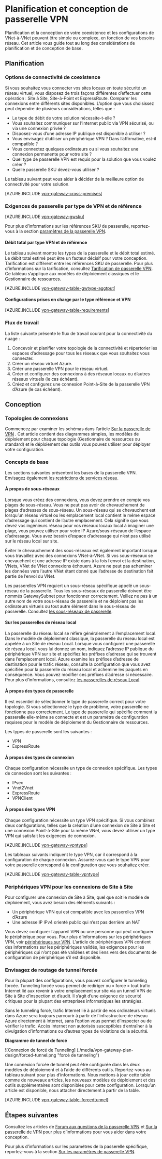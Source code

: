 <properties 
   pageTitle="Conception et planification de la passerelle VPN | Microsoft Azure"
   description="En savoir plus sur la planification de la passerelle VPN et la conception de coexistence, hybride et les connexions de VNet-à-VNet"
   services="vpn-gateway"
   documentationCenter="na"
   authors="cherylmc"
   manager="carmonm"
   editor=""
   tags="azure-service-management,azure-resource-manager"/>
<tags 
   ms.service="vpn-gateway"
   ms.devlang="na"
   ms.topic="article"
   ms.tgt_pltfrm="na"
   ms.workload="infrastructure-services"
   ms.date="10/18/2016"
   ms.author="cherylmc"/>

# <a name="planning-and-design-for-vpn-gateway"></a>Planification et conception de passerelle VPN

Planification et la conception de votre coexistence et les configurations de VNet-à-VNet peuvent être simple ou complexe, en fonction de vos besoins réseau. Cet article vous guide tout au long des considérations de planification et de conception de base.

## <a name="planning"></a>Planification


### <a name="compare"></a>Options de connectivité de coexistence

Si vous souhaitez vous connecter vos sites locaux en toute sécurité un réseau virtuel, vous disposez de trois façons différentes d’effectuer cette opération : Site à Site, Site-à-Point et ExpressRoute. Comparer les connexions entre différents sites disponibles. L’option que vous choisissez peut dépendre de plusieurs considérations, telles que :


- Le type de débit de votre solution nécessite-t-elle ?
- Vous souhaitez communiquer sur l’Internet public via VPN sécurisé, ou via une connexion privée ?
- Disposez-vous d’une adresse IP publique est disponible à utiliser ?
- Vous envisagez d’utiliser un périphérique VPN ? Dans l’affirmative, est-il compatible ?
- Vous connectez quelques ordinateurs ou si vous souhaitez une connexion permanente pour votre site ?
- Quel type de passerelle VPN est requis pour la solution que vous voulez créer ?
- Quelle passerelle SKU devez-vous utiliser ?


Le tableau suivant peut vous aider à décider de la meilleure option de connectivité pour votre solution.


[AZURE.INCLUDE [vpn-gateway-cross-premises](../../includes/vpn-gateway-cross-premises-include.md)]



### <a name="gwrequire"></a>Exigences de passerelle par type de VPN et de référence

[AZURE.INCLUDE [vpn-gateway-gwsku](../../includes/vpn-gateway-gwsku-include.md)]

Pour plus d’informations sur les références SKU de passerelle, reportez-vous à la section [paramètres de la passerelle VPN](vpn-gateway-about-vpn-gateway-settings.md#gwsku).

#### <a name="aggregate-throughput-by-sku-and-vpn-type"></a>Débit total par type VPN et de référence

Le tableau suivant montre les types de la passerelle et le débit total estimé. Le débit total estimé peut être un facteur décisif pour votre conception.
Tarification est différent entre les références SKU de passerelle. Pour plus d’informations sur la tarification, consultez [Tarification de passerelle VPN](https://azure.microsoft.com/pricing/details/vpn-gateway/). Ce tableau s’applique aux modèles de déploiement classiques et le Gestionnaire de ressources.

[AZURE.INCLUDE [vpn-gateway-table-gwtype-aggtput](../../includes/vpn-gateway-table-gwtype-aggtput-include.md)] 

#### <a name="supported-configurations-by-sku-and-vpn-type"></a>Configurations prises en charge par le type référence et VPN

[AZURE.INCLUDE [vpn-gateway-table-requirements](../../includes/vpn-gateway-table-requirements-include.md)] 

### <a name="wf"></a>Flux de travail

La liste suivante présente le flux de travail courant pour la connectivité du nuage :

1.  Concevoir et planifier votre topologie de la connectivité et répertorier les espaces d’adressage pour tous les réseaux que vous souhaitez vous connecter.
2.  Créer un réseau virtuel Azure. 
3.  Créer une passerelle VPN pour le réseau virtuel.
4.  Créer et configurer des connexions à des réseaux locaux ou d’autres réseaux virtuels (le cas échéant).
5.  Créez et configurez une connexion Point-à-Site de la passerelle VPN d’Azure (le cas échéant).
 

## <a name="design"></a>Conception

### <a name="topologies"></a>Topologies de connexions

Commencez par examiner les schémas dans l’article [Sur la passerelle de VPN](vpn-gateway-about-vpngateways.md) . Cet article contient des diagrammes simples, les modèles de déploiement pour chaque topologie (Gestionnaire de ressources ou standard) et le déploiement des outils vous pouvez utiliser pour déployer votre configuration.   

### <a name="designbasics"></a>Concepts de base

Les sections suivantes présentent les bases de la passerelle VPN. Envisagez également [les restrictions de services réseau](../articles/azure-subscription-service-limits.md#networking-limits).


#### <a name="subnets"></a>À propos de sous-réseaux

Lorsque vous créez des connexions, vous devez prendre en compte vos plages de sous-réseau. Vous ne peut pas avoir de chevauchement de plages d’adresses de sous-réseau. Un sous-réseau qui se chevauchent est lorsqu’un réseau virtuel ou les emplacement local contient le même espace d’adressage qui contient de l’autre emplacement. Cela signifie que vous devez vos ingénieurs réseau pour vos réseaux locaux local à imaginer une plage, vous pouvez utiliser pour votre IP Azure/sous-réseaux de l’espace d’adressage. Vous avez besoin d’espace d’adressage qui n’est pas utilisé sur le réseau local sur site. 

Éviter le chevauchement des sous-réseaux est également important lorsque vous travaillez avec des connexions VNet-à-VNet. Si vos sous-réseaux se chevauchent et une adresse IP existe dans à la fois l’envoi et la destination, VNets, VNet de VNet connexions échouent. Azure ne peut pas acheminer les données vers l’autre VNet étant donné que l’adresse de destination fait partie de l’envoi du VNet. 

Les passerelles VPN requiert un sous-réseau spécifique appelé un sous-réseau de la passerelle. Tous les sous-réseaux de passerelle doivent être nommés GatewaySubnet pour fonctionner correctement. Veillez ne pas à un autre nom de votre sous-réseau de passerelle et ne déploient pas les ordinateurs virtuels ou tout autre élément dans le sous-réseau de passerelle. Consultez [les sous-réseaux de passerelle](vpn-gateway-about-vpn-gateway-settings.md#gwsub).

#### <a name="local"></a>Sur les passerelles de réseau local

La passerelle du réseau local se réfère généralement à l’emplacement local. Dans le modèle de déploiement classique, la passerelle du réseau local est appelée à un Site de réseau Local. Lorsque vous configurez une passerelle de réseau local, vous lui donnez un nom, indiquez l’adresse IP publique du périphérique VPN sur site et spécifiez les préfixes d’adresse qui se trouvent dans l’emplacement local. Azure examine les préfixes d’adresse de destination pour le trafic réseau, consulte la configuration que vous avez spécifiée pour la passerelle du réseau local et achemine les paquets en conséquence. Vous pouvez modifier ces préfixes d’adresse si nécessaire. Pour plus d’informations, consultez [les passerelles de réseau Local](vpn-gateway-about-vpn-gateway-settings.md#lng).


#### <a name="gwtype"></a>À propos des types de passerelle

Il est essentiel de sélectionner le type de passerelle correct pour votre topologie. Si vous sélectionnez le type de problème, votre passerelle ne fonctionne pas correctement. Le type de passerelle qui spécifie comment la passerelle elle-même se connecte et est un paramètre de configuration requises pour le modèle de déploiement du Gestionnaire de ressources.

Les types de passerelle sont les suivantes :

- VPN
- ExpressRoute

#### <a name="connectiontype"></a>À propos des types de connexion

Chaque configuration nécessite un type de connexion spécifique. Les types de connexion sont les suivantes :

- IPsec
- Vnet2Vnet
- ExpressRoute
- VPNClient


#### <a name="vpntype"></a>À propos des types VPN

Chaque configuration nécessite un type VPN spécifique. Si vous combinez deux configurations, telles que la création d’une connexion de Site à Site et une connexion Point-à-Site pour la même VNet, vous devez utiliser un type VPN qui satisfait les exigences de connexion.

[AZURE.INCLUDE [vpn-gateway-vpntype](../../includes/vpn-gateway-vpntype-include.md)] 

Les tableaux suivants indiquent le type VPN, car il correspond à la configuration de chaque connexion. Assurez-vous que le type VPN pour votre passerelle correspond à la configuration que vous souhaitez créer. 


[AZURE.INCLUDE [vpn-gateway-table-vpntype](../../includes/vpn-gateway-table-vpntype-include.md)] 

### <a name="devices"></a>Périphériques VPN pour les connexions de Site à Site

Pour configurer une connexion de Site à Site, quel que soit le modèle de déploiement, vous avez besoin des éléments suivants :

- Un périphérique VPN qui est compatible avec les passerelles VPN d’Azure
- Une adresse IP IPv4 orienté public qui n’est pas derrière un NAT

Vous devez configurer l’appareil VPN ou une personne qui peut configurer le périphérique pour vous. Pour plus d’informations sur les périphériques VPN, voir [périphériques sur VPN](vpn-gateway-about-vpn-devices.md). L’article de périphériques VPN contient des informations sur les périphériques validés, les exigences pour les périphériques qui n’ont pas été validées et des liens vers des documents de configuration de périphérique s’il est disponible.

### <a name="forcedtunnel"></a>Envisagez de routage de tunnel forcée

Pour la plupart des configurations, vous pouvez configurer le tunneling forcée. Tunneling forcée vous permet de rediriger ou « force » tout trafic Internet lié aux revenir à votre emplacement sur site via un tunnel VPN de Site à Site d’inspection et d’audit. Il s’agit d’une exigence de sécurité critiques pour la plupart des entreprises informatiques les stratégies. 

Sans le tunneling forcé, trafic Internet lié à partir de vos ordinateurs virtuels dans Azure sera toujours parcourir à partir de l’infrastructure de réseau Azure directement à Internet, sans l’option vous permet d’inspecter ou de vérifier le trafic. Accès Internet non autorisés susceptibles d’entraîner à la divulgation d’informations ou d’autres types de violations de la sécurité.

**Diagramme de tunnel de forcé**

![Connexion de forcé de Tunneling] (./media/vpn-gateway-plan-design/forced-tunnel.png "forcé de tunneling")

Une connexion forcée de tunnel peut être configurée dans les deux modèles de déploiement et à l’aide de différents outils. Reportez-vous au tableau suivant pour plus d’informations. Nous mettons à jour cette table comme de nouveaux articles, les nouveaux modèles de déploiement et des outils supplémentaires sont disponibles pour cette configuration. Lorsqu’un article est disponible, nous attacher directement à partir de la table.

[AZURE.INCLUDE [vpn-gateway-table-forcedtunnel](../../includes/vpn-gateway-table-forcedtunnel-include.md)] 



## <a name="next-steps"></a>Étapes suivantes

Consultez les articles de [Forum aux questions de la passerelle VPN](vpn-gateway-vpn-faq.md) et [Sur la passerelle de VPN](vpn-gateway-about-vpngateways.md) pour plus d’informations pour vous aider dans votre conception.

Pour plus d’informations sur les paramètres de la passerelle spécifique, reportez-vous à la section [Sur les paramètres de passerelle VPN](vpn-gateway-about-vpn-gateway-settings.md).





